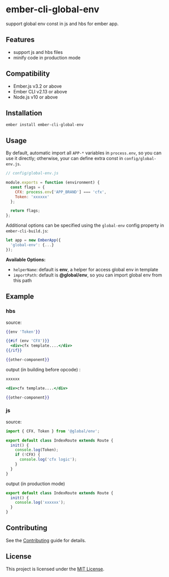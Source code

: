 ember-cli-global-env
==============================================================================

support global env const in js and hbs for ember app.


Features
------------------------------------------------------------------------------

- support js and hbs files
- minify code in production mode



Compatibility
------------------------------------------------------------------------------

* Ember.js v3.2 or above
* Ember CLI v2.13 or above
* Node.js v10 or above


Installation
------------------------------------------------------------------------------

```
ember install ember-cli-global-env
```


Usage
------------------------------------------------------------------------------

By default, automatic import all `APP-*` variables in `process.env`, so you can use it directly;
otherwise, your can define extra const in `config/global-env.js`.

```js
// config/global-env.js

module.exports = function (environment) {
  const flags = {
    CFX: process.env['APP_BRAND'] === 'cfx',
    Token: 'xxxxxx'
  };

  return flags;
};
```

Additional options can be specified using the `global-env` config property in `ember-cli-build.js`:

```js
let app = new EmberApp({
  'global-env': {...}
});
```

**Available Options:**

- `helperName`: default is **env**, a helper for access global env in template
- `importPath`: default is **@global/env**, so you can import global env from this path


Example
------------------------------------------------------------------------------

### hbs

source:

```hbs
{{env 'Token'}}

{{#if (env 'CFX')}}
  <div>cfx template....</div>
{{/if}}

{{other-component}}
```

output (in building before opcode) :

```hbs
xxxxxx

<div>cfx template....</div>

{{other-component}}
```

### js

source:

```js
import { CFX, Token } from '@global/env';

export default class IndexRoute extends Route {
  init() {
    console.log(Token);
    if (!CFX) {
      console.log('cfx logic');
    }
  }
}
```

output (in production mode)

```js
export default class IndexRoute extends Route {
  init() {
    console.log('xxxxxx');
  }
}
```

Contributing
------------------------------------------------------------------------------

See the [Contributing](CONTRIBUTING.md) guide for details.


License
------------------------------------------------------------------------------

This project is licensed under the [MIT License](LICENSE.md).
